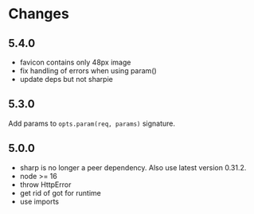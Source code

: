# Changes

## 5.4.0

- favicon contains only 48px image
- fix handling of errors when using param()
- update deps but not sharpie

## 5.3.0

Add params to `opts.param(req, params)` signature.

## 5.0.0

- sharp is no longer a peer dependency. Also use latest version 0.31.2.
- node >= 16
- throw HttpError
- get rid of got for runtime
- use imports
